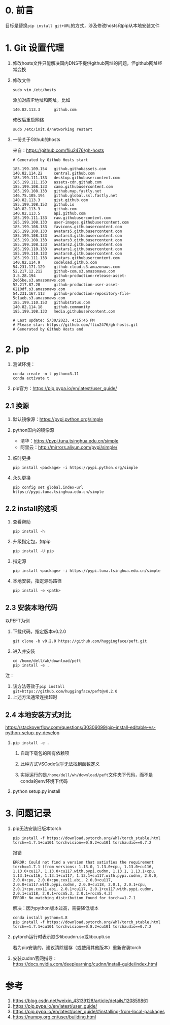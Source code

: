 

# 0. 前言

目标是替换`pip install git+URL`的方式，涉及修改hosts和pip从本地安装文件

# 1. Git 设置代理

1. 修改hosts文件只能解决国内DNS不提供github网址的问题，但github网址经常变换

2. 修改文件

   ```
   sudo vim /etc/hosts
   ```

   添加对应IP地址和网址，比如

   ```
   140.82.113.3      github.com
   ```

   修改后重启网络

   ```
   sudo /etc/init.d/networking restart
   ```

3. 一份关于Github的hosts

   来自：https://github.com/fliu2476/gh-hosts

   ```
   # Generated by Github Hosts start 
   
   185.199.109.154   github.githubassets.com
   140.82.114.22     central.github.com
   185.199.111.133   desktop.githubusercontent.com
   185.199.111.153   assets-cdn.github.com
   185.199.108.133   camo.githubusercontent.com
   185.199.108.133   github.map.fastly.net
   146.75.105.194    github.global.ssl.fastly.net
   140.82.113.3      gist.github.com
   185.199.108.153   github.io
   140.82.113.3      github.com
   140.82.113.5      api.github.com
   185.199.111.133   raw.githubusercontent.com
   185.199.108.133   user-images.githubusercontent.com
   185.199.108.133   favicons.githubusercontent.com
   185.199.108.133   avatars5.githubusercontent.com
   185.199.108.133   avatars4.githubusercontent.com
   185.199.108.133   avatars3.githubusercontent.com
   185.199.108.133   avatars2.githubusercontent.com
   185.199.110.133   avatars1.githubusercontent.com
   185.199.110.133   avatars0.githubusercontent.com
   185.199.111.133   avatars.githubusercontent.com
   140.82.114.9      codeload.github.com
   54.231.171.129    github-cloud.s3.amazonaws.com
   52.217.12.212     github-com.s3.amazonaws.com
   3.5.28.194        github-production-release-asset-2e65be.s3.amazonaws.com
   52.217.87.20      github-production-user-asset-6210df.s3.amazonaws.com
   54.231.167.113    github-production-repository-file-5c1aeb.s3.amazonaws.com
   185.199.110.153   githubstatus.com
   140.82.114.18     github.community
   185.199.108.133   media.githubusercontent.com
   
   # Last update: 5/30/2023, 4:15:46 PM
   # Please star: https://github.com/fliu2476/gh-hosts.git
   # Generated by Github Hosts end
   ```


# 2. pip

1. 测试环境：

   ```
   conda create -n t python=3.11
   conda activate t
   ```

2. pip官方：https://pip.pypa.io/en/latest/user_guide/

## 2.1 换源

1. 默认镜像源：https://pypi.python.org/simple

2. python国内的镜像源

   - 清华：https://pypi.tuna.tsinghua.edu.cn/simple
   - 阿里云：http://mirrors.aliyun.com/pypi/simple/

3. 临时更换

   ```
   pip install <package> -i https://pypi.python.org/simple
   ```

4. 永久更换

   ```
   pip config set global.index-url https://pypi.tuna.tsinghua.edu.cn/simple
   ```



## 2.2 install的选项

1. 查看帮助

   ```
   pip install -h
   ```

2. 升级指定包，如pip

   ```
   pip install -U pip
   ```

3. 指定源

   ```
   pip install <package> -i https://pypi.tuna.tsinghua.edu.cn/simple
   ```

4. 本地安装，指定源码路径

   ```
   pip install -e <path>
   ```

   

## 2.3  安装本地代码

以PEFT为例

1. 下载代码，指定版本v0.2.0

   ```
   git clone -b v0.2.0 https://github.com/huggingface/peft.git
   ```

2. 进入并安装

   ```
   cd /home/dell/wh/download/peft
   pip install -e .
   ```


注：

1. 该方法等效于`pip install git+https://github.com/huggingface/peft@v0.2.0`
2. 上述方法通常连接超时



## 2.4 本地安装方式对比

https://stackoverflow.com/questions/30306099/pip-install-editable-vs-python-setup-py-develop

1. `pip install -e .`
   1. 自动下载包的所有依赖项
   
   2. 此种方式VSCode似乎无法找到函数定义
   
   3. 实际运行的是`/home/dell/wh/download/peft`文件夹下代码，而不是conda的env环境下代码
   
      
   
2. python setup.py install
   



# 3. 问题记录

1. pip无法安装旧版本torch

   ```
   pip install -f https://download.pytorch.org/whl/torch_stable.html torch==1.7.1+cu101 torchvision==0.8.2+cu101 torchaudio==0.7.2
   ```

   报错

   ```
   ERROR: Could not find a version that satisfies the requirement torch==1.7.1 (from versions: 1.13.0, 1.13.0+cpu, 1.13.0+cu116, 1.13.0+cu117, 1.13.0+cu117.with.pypi.cudnn, 1.13.1, 1.13.1+cpu, 1.13.1+cu116, 1.13.1+cu117, 1.13.1+cu117.with.pypi.cudnn, 2.0.0, 2.0.0+cpu, 2.0.0+cpu.cxx11.abi, 2.0.0+cu117, 2.0.0+cu117.with.pypi.cudnn, 2.0.0+cu118, 2.0.1, 2.0.1+cpu, 2.0.1+cpu.cxx11.abi, 2.0.1+cu117, 2.0.1+cu117.with.pypi.cudnn, 2.0.1+cu118, 2.0.1+rocm5.3, 2.0.1+rocm5.4.2)
   ERROR: No matching distribution found for torch==1.7.1
   ```

   解决：因为python版本过高，需要降低版本

   ```
   conda install python=3.8
   pip install -f https://download.pytorch.org/whl/torch_stable.html torch==1.7.1+cu101 torchvision==0.8.2+cu101 torchaudio==0.7.2
   ```

2. pytorch运行时表示缺少libcudnn.so或libcupti.so

   若为pip安装的，建议清除缓存（或使用其他版本）重新安装torch

3. 安装cudnn官网指导：https://docs.nvidia.com/deeplearning/cudnn/install-guide/index.html






# 参考

1. https://blog.csdn.net/weixin_43139128/article/details/120859861
2. https://pip.pypa.io/en/latest/user_guide/
3. https://pip.pypa.io/en/latest/user_guide/#installing-from-local-packages
4. https://numpy.org.cn/user/building.html